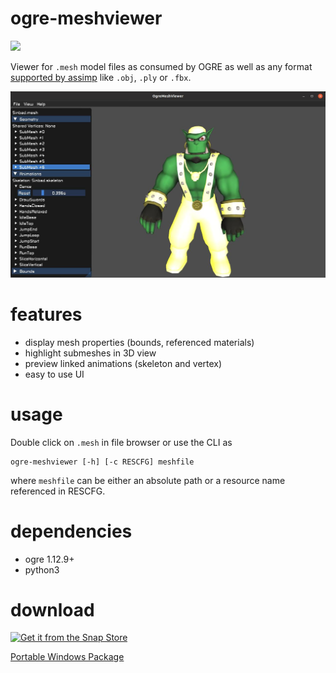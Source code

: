 # ogre-meshviewer

<a href="https://www.patreon.com/ogre1" target="_blank" ><img src="https://www.ogre3d.org/wp-content/uploads/2018/10/become_a_patron_button.png" width=135px></a>

Viewer for `.mesh` model files as consumed by OGRE as well as any format [supported by assimp](https://github.com/assimp/assimp/blob/master/doc/Fileformats.md) like `.obj`, `.ply` or `.fbx`.

![](screenshot.jpg)

# features
* display mesh properties (bounds, referenced materials)
* highlight submeshes in 3D view
* preview linked animations (skeleton and vertex)
* easy to use UI

# usage
Double click on `.mesh` in file browser or use the CLI as

```
ogre-meshviewer [-h] [-c RESCFG] meshfile
```
where `meshfile` can be either an absolute path or a resource name referenced in RESCFG.

# dependencies
* ogre 1.12.9+
* python3

# download
[![Get it from the Snap Store](https://snapcraft.io/static/images/badges/en/snap-store-black.svg)](https://snapcraft.io/ogre-meshviewer)

[Portable Windows Package](https://github.com/OGRECave/ogre-meshviewer/releases)
